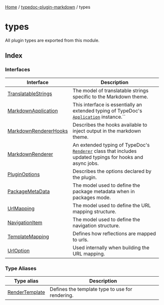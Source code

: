 [Home](../../README.md) / [typedoc-plugin-markdown](../README.md) / types

# types

All plugin types are exported from this module.

## Index

### Interfaces

| Interface                                                    | Description                                                                                                                                               |
| ------------------------------------------------------------ | --------------------------------------------------------------------------------------------------------------------------------------------------------- |
| [TranslatableStrings](interfaces/TranslatableStrings.md)     | The model of translatable strings specific to the Markdown theme.                                                                                         |
| [MarkdownApplication](interfaces/MarkdownApplication.md)     | This interface is essentially an extended typing of TypeDoc's [`Application`](https://typedoc.org/api/classes/Application.html) instance.\`\`             |
| [MarkdownRendererHooks](interfaces/MarkdownRendererHooks.md) | Describes the hooks available to inject output in the markdown theme.                                                                                     |
| [MarkdownRenderer](interfaces/MarkdownRenderer.md)           | An extended typing of TypeDoc's [`Renderer`](https://typedoc.org/api/classes/Renderer.html) class that includes updated typings for hooks and async jobs. |
| [PluginOptions](interfaces/PluginOptions.md)                 | Describes the options declared by the plugin.                                                                                                             |
| [PackageMetaData](interfaces/PackageMetaData.md)             | The model used to define the package metadata when in packages mode.                                                                                      |
| [UrlMapping](interfaces/UrlMapping.md)                       | The model used to define the URL mapping structure.                                                                                                       |
| [NavigationItem](interfaces/NavigationItem.md)               | The model used to define the navigation structure.                                                                                                        |
| [TemplateMapping](interfaces/TemplateMapping.md)             | Defines how reflections are mapped to urls.                                                                                                               |
| [UrlOption](interfaces/UrlOption.md)                         | Used internally when building the URL mapping.                                                                                                            |

### Type Aliases

| Type alias                                       | Description                                     |
| ------------------------------------------------ | ----------------------------------------------- |
| [RenderTemplate](type-aliases/RenderTemplate.md) | Defines the template type to use for rendering. |
